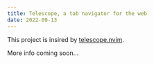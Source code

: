 ```yaml
---
title: Telescope, a tab navigator for the web
date: 2022-09-13
---
```


This project is insired by [telescope.nvim]("https://github.com/nvim-telescope/telescope.nvim").

More info coming soon...
